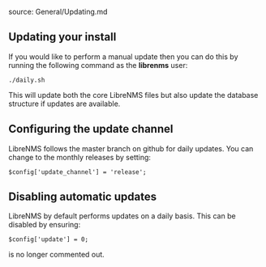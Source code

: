 source: General/Updating.md
## Updating your install ##

If you would like to perform a manual update
then you can do this by running the following command as the **librenms** user:

	./daily.sh

This will update both the core LibreNMS files but also update the database
structure if updates are available.

## Configuring the update channel ##
LibreNMS follows the master branch on github for daily updates.
You can change to the monthly releases by setting:

    $config['update_channel'] = 'release';

## Disabling automatic updates ##
LibreNMS by default performs updates on a daily basis. This can be disabled
by ensuring:

	$config['update'] = 0;

is no longer commented out. 
